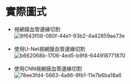 # 實際圖式
- 視網膜血管邊緣切割<br>
![8f643f08-080f-44e1-93b2-4a42859ae73e](https://github.com/user-attachments/assets/b5e5e2f3-fa1f-4bd9-a420-6547eddf6270)<br><br>
- 使用U-Net視網膜血管邊緣切割<br>
![b662068b-1706-4ed5-b9f8-644918771870](https://github.com/user-attachments/assets/bb3a7d44-a064-4385-a712-f9d24ceb00de)<br><br>
- 使用CNN視網膜血管邊緣切割<br>
![78ee3fd4-5663-4a86-8fb1-11e7b6ba18a6](https://github.com/user-attachments/assets/22298e80-ed59-4b05-a430-f9ae398e6866)<br><br>





